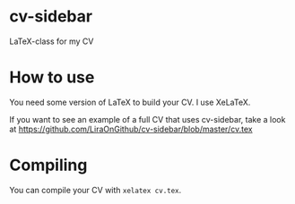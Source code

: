 # cv-sidebar
LaTeX-class for my CV

# How to use
You need some version of LaTeX to build your CV. I use XeLaTeX.

If you want to see an example of a full CV that uses cv-sidebar, take a look at https://github.com/LiraOnGithub/cv-sidebar/blob/master/cv.tex

# Compiling
You can compile your CV with `xelatex cv.tex`.
